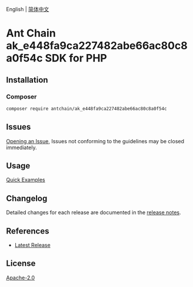 English | [简体中文](README-CN.md)

# Ant Chain ak_e448fa9ca227482abe66ac80c8a0f54c SDK for PHP

## Installation

### Composer

```bash
composer require antchain/ak_e448fa9ca227482abe66ac80c8a0f54c
```

## Issues

[Opening an Issue](https://github.com/alipay/antchain-openapi-prod-sdk/issues/new), Issues not conforming to the guidelines may be closed immediately.

## Usage

[Quick Examples](https://github.com/alipay/antchain-openapi-prod-sdk/blob/master/docs/0-Examples-EN.md#quick-examples)

## Changelog

Detailed changes for each release are documented in the [release notes](./ChangeLog.txt).

## References

* [Latest Release](https://github.com/antchain-openapi-sdk-php)

## License

[Apache-2.0](http://www.apache.org/licenses/LICENSE-2.0)
